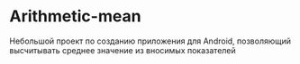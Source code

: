 # Arithmetic-mean
Небольшой проект по созданию приложения для Android, позволяющий высчитывать среднее значение из вносимых показателей

